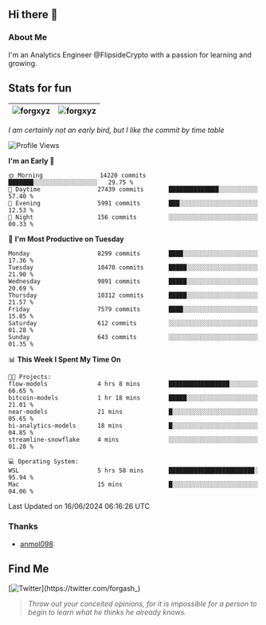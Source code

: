 ## Hi there 👋

### About Me

I'm an Analytics Engineer @FlipsideCrypto with a passion for learning and growing.
  
## Stats for fun

| <img align="center" src="https://github-readme-streak-stats.herokuapp.com/?user=forgxyz&theme=tokyonight" alt="forgxyz" /> | <img align="center" src="https://github-readme-stats.vercel.app/api?username=forgxyz&theme=tokyonight&show_icons=true" alt="forgxyz" /> |
| ------------- |------------- |

*I am certainly not an early bird, but I like the commit by time table*  

<!--START_SECTION:waka-->
![Profile Views](http://img.shields.io/badge/Profile%20Views-0-blue)

**I'm an Early 🐤** 

```text
🌞 Morning                14220 commits       ███████░░░░░░░░░░░░░░░░░░   29.75 % 
🌆 Daytime                27439 commits       ██████████████░░░░░░░░░░░   57.40 % 
🌃 Evening                5991 commits        ███░░░░░░░░░░░░░░░░░░░░░░   12.53 % 
🌙 Night                  156 commits         ░░░░░░░░░░░░░░░░░░░░░░░░░   00.33 % 
```
📅 **I'm Most Productive on Tuesday** 

```text
Monday                   8299 commits        ████░░░░░░░░░░░░░░░░░░░░░   17.36 % 
Tuesday                  10470 commits       █████░░░░░░░░░░░░░░░░░░░░   21.90 % 
Wednesday                9891 commits        █████░░░░░░░░░░░░░░░░░░░░   20.69 % 
Thursday                 10312 commits       █████░░░░░░░░░░░░░░░░░░░░   21.57 % 
Friday                   7579 commits        ████░░░░░░░░░░░░░░░░░░░░░   15.85 % 
Saturday                 612 commits         ░░░░░░░░░░░░░░░░░░░░░░░░░   01.28 % 
Sunday                   643 commits         ░░░░░░░░░░░░░░░░░░░░░░░░░   01.35 % 
```


📊 **This Week I Spent My Time On** 

```text
🐱‍💻 Projects: 
flow-models              4 hrs 8 mins        █████████████████░░░░░░░░   66.65 % 
bitcoin-models           1 hr 18 mins        █████░░░░░░░░░░░░░░░░░░░░   21.01 % 
near-models              21 mins             █░░░░░░░░░░░░░░░░░░░░░░░░   05.65 % 
bi-analytics-models      18 mins             █░░░░░░░░░░░░░░░░░░░░░░░░   04.85 % 
streamline-snowflake     4 mins              ░░░░░░░░░░░░░░░░░░░░░░░░░   01.28 % 

💻 Operating System: 
WSL                      5 hrs 58 mins       ████████████████████████░   95.94 % 
Mac                      15 mins             █░░░░░░░░░░░░░░░░░░░░░░░░   04.06 % 
```


 Last Updated on 16/06/2024 06:16:26 UTC
<!--END_SECTION:waka-->

### Thanks
 - [anmol098](https://github.com/anmol098/waka-readme-stats/)
  
## Find Me
[![Twitter](https://img.shields.io/twitter/url/https/twitter.com/forgash_.svg?style=social&label=Follow%20%40forgash_)](https://twitter.com/forgash_)


> *Throw out your conceited opinions, for it is impossible for a person to begin to learn what he thinks he already knows.* 
